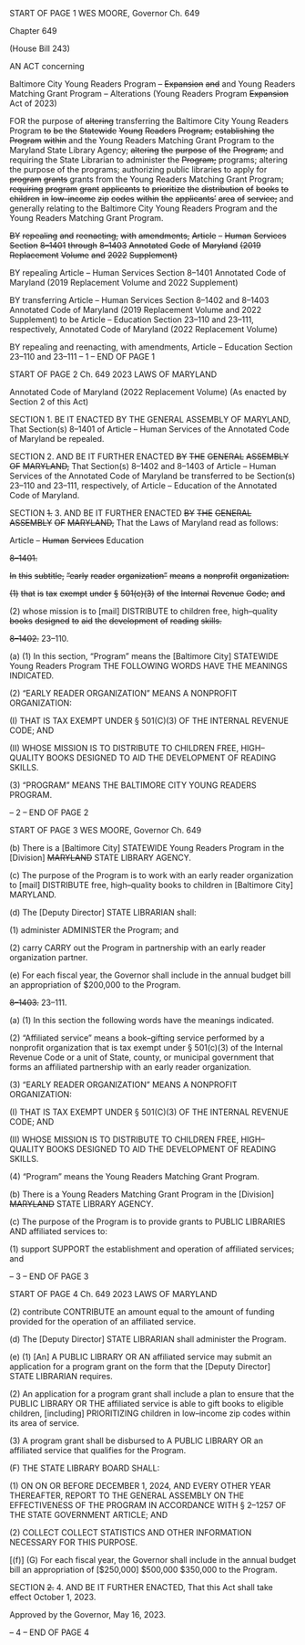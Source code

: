 START OF PAGE 1
WES MOORE, Governor Ch. 649

Chapter 649

(House Bill 243)

AN ACT concerning

Baltimore City Young Readers Program ~~–~~ ~~Expansion~~ ~~and~~ and Young Readers
Matching Grant Program – Alterations
(Young Readers Program ~~Expansion~~ Act of 2023)

FOR the purpose of ~~altering~~ transferring the Baltimore City Young Readers Program ~~to~~ ~~be~~
~~the~~ ~~Statewide~~ ~~Young~~ ~~Readers~~ ~~Program;~~ ~~establishing~~ ~~the~~ ~~Program~~ ~~within~~ and the
Young Readers Matching Grant Program to the Maryland State Library Agency;
~~altering~~ ~~the~~ ~~purpose~~ ~~of~~ ~~the~~ ~~Program;~~ and requiring the State Librarian to administer
the ~~Program;~~ programs; altering the purpose of the programs; authorizing public
libraries to apply for ~~program~~ ~~grants~~ grants from the Young Readers Matching Grant
Program; ~~requiring~~ ~~program~~ ~~grant~~ ~~applicants~~ ~~to~~ ~~prioritize~~ ~~the~~ ~~distribution~~ ~~of~~ ~~books~~
~~to~~ ~~children~~ ~~in~~ ~~low–income~~ ~~zip~~ ~~codes~~ ~~within~~ ~~the~~ ~~applicants’~~ ~~area~~ ~~of~~ ~~service;~~ and
generally relating to the Baltimore City Young Readers Program and the Young
Readers Matching Grant Program.

~~BY~~ ~~repealing~~ ~~and~~ ~~reenacting,~~ ~~with~~ ~~amendments,~~
~~Article~~ ~~–~~ ~~Human~~ ~~Services~~
~~Section~~ ~~8–1401~~ ~~through~~ ~~8–1403~~
~~Annotated~~ ~~Code~~ ~~of~~ ~~Maryland~~
~~(2019~~ ~~Replacement~~ ~~Volume~~ ~~and~~ ~~2022~~ ~~Supplement)~~

BY repealing
Article – Human Services
Section 8–1401
Annotated Code of Maryland
(2019 Replacement Volume and 2022 Supplement)

BY transferring
Article – Human Services
Section 8–1402 and 8–1403
Annotated Code of Maryland
(2019 Replacement Volume and 2022 Supplement)
to be
Article – Education
Section 23–110 and 23–111, respectively,
Annotated Code of Maryland
(2022 Replacement Volume)

BY repealing and reenacting, with amendments,
Article – Education
Section 23–110 and 23–111
– 1 –
END OF PAGE 1

START OF PAGE 2
Ch. 649 2023 LAWS OF MARYLAND

Annotated Code of Maryland
(2022 Replacement Volume)
(As enacted by Section 2 of this Act)

SECTION 1. BE IT ENACTED BY THE GENERAL ASSEMBLY OF MARYLAND,
That Section(s) 8–1401 of Article – Human Services of the Annotated Code of Maryland be
repealed.

SECTION 2. AND BE IT FURTHER ENACTED ~~BY~~ ~~THE~~ ~~GENERAL~~ ~~ASSEMBLY~~
~~OF~~ ~~MARYLAND,~~ That Section(s) 8–1402 and 8–1403 of Article – Human Services of the
Annotated Code of Maryland be transferred to be Section(s) 23–110 and 23–111,
respectively, of Article – Education of the Annotated Code of Maryland.

SECTION ~~1.~~ 3. AND BE IT FURTHER ENACTED ~~BY~~ ~~THE~~ ~~GENERAL~~ ~~ASSEMBLY~~
~~OF~~ ~~MARYLAND,~~ That the Laws of Maryland read as follows:

Article – ~~Human~~ ~~Services~~ Education

~~8–1401.~~

~~In~~ ~~this~~ ~~subtitle,~~ ~~“early~~ ~~reader~~ ~~organization”~~ ~~means~~ ~~a~~ ~~nonprofit~~ ~~organization:~~

~~(1)~~ ~~that~~ ~~is~~ ~~tax~~ ~~exempt~~ ~~under~~ ~~§~~ ~~501(c)(3)~~ ~~of~~ ~~the~~ ~~Internal~~ ~~Revenue~~ ~~Code;~~ ~~and~~

(2) whose mission is to [mail] DISTRIBUTE to children free, high–quality
~~books~~ ~~designed~~ ~~to~~ ~~aid~~ ~~the~~ ~~development~~ ~~of~~ ~~reading~~ ~~skills.~~

~~8–1402.~~ 23–110.

(a) (1) In this section, “Program” means the [Baltimore City] STATEWIDE
Young Readers Program THE FOLLOWING WORDS HAVE THE MEANINGS INDICATED.

(2) “EARLY READER ORGANIZATION” MEANS A NONPROFIT
ORGANIZATION:

(I) THAT IS TAX EXEMPT UNDER § 501(C)(3) OF THE INTERNAL
REVENUE CODE; AND

(II) WHOSE MISSION IS TO DISTRIBUTE TO CHILDREN FREE,
HIGH–QUALITY BOOKS DESIGNED TO AID THE DEVELOPMENT OF READING SKILLS.

(3) “PROGRAM” MEANS THE BALTIMORE CITY YOUNG READERS
PROGRAM.

– 2 –
END OF PAGE 2

START OF PAGE 3
WES MOORE, Governor Ch. 649

(b) There is a [Baltimore City] STATEWIDE Young Readers Program in the
[Division] ~~MARYLAND~~ STATE LIBRARY AGENCY.

(c) The purpose of the Program is to work with an early reader organization to
[mail] DISTRIBUTE free, high–quality books to children in [Baltimore City] MARYLAND.

(d) The [Deputy Director] STATE LIBRARIAN shall:

(1) administer ADMINISTER the Program; and

(2) carry CARRY out the Program in partnership with an early reader
organization partner.

(e) For each fiscal year, the Governor shall include in the annual budget bill an
appropriation of $200,000 to the Program.

~~8–1403.~~ 23–111.

(a) (1) In this section the following words have the meanings indicated.

(2) “Affiliated service” means a book–gifting service performed by a
nonprofit organization that is tax exempt under § 501(c)(3) of the Internal Revenue Code
or a unit of State, county, or municipal government that forms an affiliated partnership
with an early reader organization.

(3) “EARLY READER ORGANIZATION” MEANS A NONPROFIT
ORGANIZATION:

(I) THAT IS TAX EXEMPT UNDER § 501(C)(3) OF THE INTERNAL
REVENUE CODE; AND

(II) WHOSE MISSION IS TO DISTRIBUTE TO CHILDREN FREE,
HIGH–QUALITY BOOKS DESIGNED TO AID THE DEVELOPMENT OF READING SKILLS.

(4) “Program” means the Young Readers Matching Grant Program.

(b) There is a Young Readers Matching Grant Program in the [Division]
~~MARYLAND~~ STATE LIBRARY AGENCY.

(c) The purpose of the Program is to provide grants to PUBLIC LIBRARIES AND
affiliated services to:

(1) support SUPPORT the establishment and operation of affiliated
services; and

– 3 –
END OF PAGE 3

START OF PAGE 4
Ch. 649 2023 LAWS OF MARYLAND

(2) contribute CONTRIBUTE an amount equal to the amount of funding
provided for the operation of an affiliated service.

(d) The [Deputy Director] STATE LIBRARIAN shall administer the Program.

(e) (1) [An] A PUBLIC LIBRARY OR AN affiliated service may submit an
application for a program grant on the form that the [Deputy Director] STATE LIBRARIAN
requires.

(2) An application for a program grant shall include a plan to ensure that
the PUBLIC LIBRARY OR THE affiliated service is able to gift books to eligible children,
[including] PRIORITIZING children in low–income zip codes within its area of service.

(3) A program grant shall be disbursed to A PUBLIC LIBRARY OR an
affiliated service that qualifies for the Program.

(F) THE STATE LIBRARY BOARD SHALL:

(1) ON ON OR BEFORE DECEMBER 1, 2024, AND EVERY OTHER YEAR
THEREAFTER, REPORT TO THE GENERAL ASSEMBLY ON THE EFFECTIVENESS OF
THE PROGRAM IN ACCORDANCE WITH § 2–1257 OF THE STATE GOVERNMENT
ARTICLE; AND

(2) COLLECT COLLECT STATISTICS AND OTHER INFORMATION
NECESSARY FOR THIS PURPOSE.

[(f)] (G) For each fiscal year, the Governor shall include in the annual budget
bill an appropriation of [$250,000] $500,000 $350,000 to the Program.

SECTION ~~2.~~ 4. AND BE IT FURTHER ENACTED, That this Act shall take effect
October 1, 2023.

Approved by the Governor, May 16, 2023.

– 4 –
END OF PAGE 4